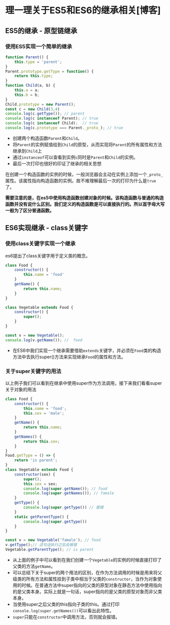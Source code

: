 # 理一理关于ES5和ES6的继承相关[博客]

## ES5的继承 - 原型链继承

### 使用ES5实现一个简单的继承

```javascript
function Parent() {
    this.type = 'parent';
}
Parent.prototype.getType = function() {
    return this.type;
}
function Child(a, b) {
    this.a = a;
    this.b = b;
}
Child.prototype = new Parent();
const c = new Child(3,4)
console.log(c.getType()); // parent
console.log(c instanceof Parent); // true
console.log(c instanceof Child);  // true
console.log(c.prototype === Parent._proto_); // true
```

- 创建两个构造函数`Parent`和`Child`。
- 将`Parent`的实例赋值给到`Child`的原型，从而实现将`Parent`的所有属性和方法继承到`Child`上
- 通过`instanceof`可以查看到实例`c`同时是`Parent`和`Child`的实例。
- 最后一次打印也很好的印证了继承的相关思想

在创建一个构造函数的实例的时候，一般浏览器会主动在实例上添加一个`_proto_`属性。该属性指向构造函数的实例。故不难理解最后一次的打印为什么是`true`了。

**需要注意的是，在es5中使用构造函数创建对象的时候。该构造函数与普通的构造函数并没有说什么区别。我们定义的构造函数是可以直接执行的。所以首字母大写一般为了区分普通函数。**

## ES6实现继承 - class关键字

### 使用class关键字实现一个继承

es6提出了class关键字用于定义类的概念。

```javascript
class Food {
    constructor() {
        this.name = 'food'
    }
    getName() {
        return this.name;
    }
}

class Vegetable extends Food {
    constructor() {
        super();
    }
}

const v = new Vegetable();
console.log(v.getName()); //  food
```

- 在ES6中我们实现一个继承需要借助`extends`关键字，并必须在`Food`类的构造方法中去执行super()方法来实现继承`Food`的属性和方法。

### 关于super关键字的用法

以上例子我们可以看到在继承中使用super作为方法调用，接下来我们看看super关于对象的用法

```javascript
class Food {
    constructor() {
        this.name = 'food';
        this.sex = 'male';
    }
    getName() {
        return this.name;
    }
    getNames() {
        return this.sex;
    }
}
Food.getType = () => {
    return 'is parent';
}
class Vegetable extends Food {
    constructor(sex) {
        super();
        this.sex = sex;
        console.log(super.getName()); // food
        console.log(super.getNames()); // famale
    }
    getType() {
        console.log(super.getType()) // 报错
    }
    static getParentType() {
        console.log(super.getType())
    }
}

const v = new Vegetable('famale'); // food
v.getType();// 这句话执行之后会报错
Vegetable.getParentType(); // is parent
```

- 从上面的例子中可以看到在我们创建一个`Vegetable`的实例的时候直接打印了父类的方法`getName`。
- 可以总结下关于super的两个用法的区别，在作为方法调用的时候是用来将父级类的所有方法和属性挂到子类中相当于父类的`constructor`，当作为对象使用的时候。在普通方法中super指向的父类的原型对象在静态方法中使用指向的是父类本身。实际上就是一句话，super指向的是父类的原型对象而非父类本身。
- 当使用super之后父类的this指向子类的this。通过打印` console.log(super.getNames())`可以看出此特性。
- `super`只能在`constructor`中调用方法，否则就会报错。

